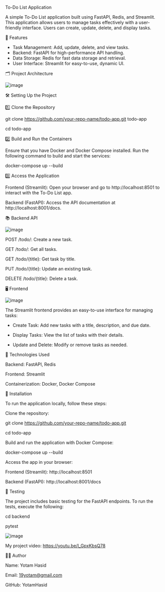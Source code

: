 To-Do List Application

A simple To-Do List application built using FastAPI, Redis, and Streamlit. This application allows users to manage tasks effectively with a user-friendly interface. Users can create, update, delete, and display tasks.

🚀 Features
- Task Management: Add, update, delete, and view tasks.
- Backend: FastAPI for high-performance API handling.
- Data Storage: Redis for fast data storage and retrieval.
- User Interface: Streamlit for easy-to-use, dynamic UI.

🗂️ Project Architecture


![image](https://github.com/user-attachments/assets/9918b627-3b59-4195-9136-41c10fb28e88)




🛠️ Setting Up the Project


1️⃣ Clone the Repository


git clone https://github.com/your-repo-name/todo-app.git todo-app


cd todo-app


2️⃣ Build and Run the Containers


Ensure that you have Docker and Docker Compose installed. Run the following command to build and start the services:


docker-compose up --build


3️⃣ Access the Application


Frontend (Streamlit): Open your browser and go to http://localhost:8501 to interact with the To-Do List app.


Backend (FastAPI): Access the API documentation at http://localhost:8001/docs.


📚 Backend API


![image](https://github.com/user-attachments/assets/36093588-b136-477a-bede-188a9ad7b807)


POST /todo/: Create a new task.


GET /todo/: Get all tasks.


GET /todo/{title}: Get task by title.


PUT /todo/{title}: Update an existing task.


DELETE /todo/{title}: Delete a task.


🖥️ Frontend

![image](https://github.com/user-attachments/assets/d396063d-e499-41f7-9229-3353618b74a9)



The Streamlit frontend provides an easy-to-use interface for managing tasks:


- Create Task: Add new tasks with a title, description, and due date.

  
- Display Tasks: View the list of tasks with their details.

  
- Update and Delete: Modify or remove tasks as needed.

  
🔧 Technologies Used


Backend: FastAPI, Redis


Frontend: Streamlit


Containerization: Docker, Docker Compose


📑 Installation


To run the application locally, follow these steps:


Clone the repository:


git clone https://github.com/your-repo-name/todo-app.git


cd todo-app

Build and run the application with Docker Compose:


docker-compose up --build

Access the app in your browser:


Frontend (Streamlit): http://localhost:8501


Backend (FastAPI): http://localhost:8001/docs


🧪 Testing


The project includes basic testing for the FastAPI endpoints. To run the tests, execute the following:

cd backend


pytest


![image](https://github.com/user-attachments/assets/00197ae9-afef-4d05-93a1-928d6f90ceb0)



My project video: https://youtu.be/l_GpxKbsQ78


👨‍💻 Author


Name: Yotam Hasid


Email: 19yotam@gmail.com


GitHub: YotamHasid
